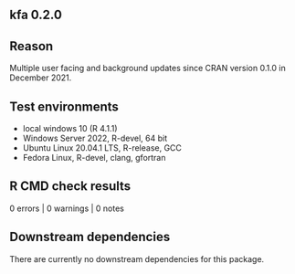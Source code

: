 ## kfa 0.2.0

## Reason

Multiple user facing and background updates since CRAN version 0.1.0 in December 2021.

## Test environments

* local windows 10 (R 4.1.1)
* Windows Server 2022, R-devel, 64 bit
* Ubuntu Linux 20.04.1 LTS, R-release, GCC
* Fedora Linux, R-devel, clang, gfortran

## R CMD check results

0 errors | 0 warnings  | 0 notes 

## Downstream dependencies

There are currently no downstream dependencies for this package.